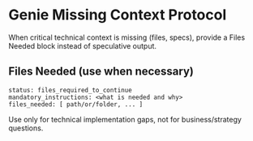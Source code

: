 # Genie Missing Context Protocol

When critical technical context is missing (files, specs), provide a Files Needed block instead of speculative output.

## Files Needed (use when necessary)

```
status: files_required_to_continue
mandatory_instructions: <what is needed and why>
files_needed: [ path/or/folder, ... ]
```

Use only for technical implementation gaps, not for business/strategy questions.
